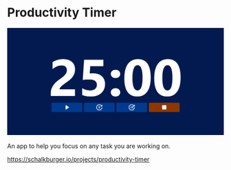 
# Productivity Timer

![Screenshot of the Productivity Timer app](Productivity-Timer-Screenshot.png)

An app to help you focus on any task you are working on.

[https://schalkburger.io/projects/productivity-timer
](https://schalkburger.io/projects/productivity-timer
)
